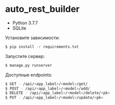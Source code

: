 # auto_rest_builder

 - Python 3.7.7
 - SQLite

Установите зависимости:
```sh
$ pip install -r requirements.txt
```

Запустите сервер:
```sh
$ manage.py runserver
```

Доступные endpoints:
```sh
$ GET - /api/<app_label>/<model>/get/
$ POST - /api/<app_label>/<model>/add/
$ DELETE - /api/<app_label>/<model>/delete/<pk>
$ PUT - /api/<app_label>/<model>/update/<pk>
```